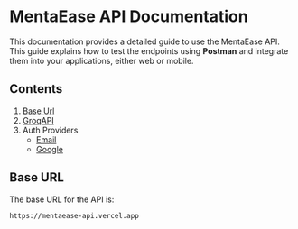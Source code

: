 
# MentaEase API Documentation

This documentation provides a detailed guide to use the MentaEase API. This guide explains how to test the endpoints using **Postman** and integrate them into your applications, either web or mobile.

## Contents

1. [Base Url](#base-url)
2. [GroqAPI](./README/GroqAPI.md)
3. Auth Providers
    - [Email](./README/Email.md)
    - [Google](./README/Google.md)


## Base URL

The base URL for the API is:

```
https://mentaease-api.vercel.app
```